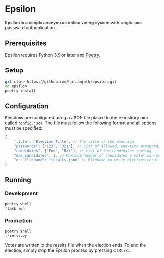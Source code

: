 # Epsilon

Epsilon is a simple anonymous online voting system with single-use password authentication.

## Prerequisites

Epsilon requires Python 3.9 or later and [Poetry](https://python-poetry.org).

## Setup

```sh
git clone https://github.com/haframjolk/epsilon.git
cd epsilon
poetry install
```

## Configuration

Elections are configured using a JSON file placed in the repository root called `config.json`. The file must follow the following format and all options must be specified:

```js
{
    "title": "Election Title", // The title of the election
    "passwords": ["123", "321"], // List of allowed, one-time passwords
    "candidates": ["Foo", "Bar"], // List of the candidates running
    "max_candidates": 1, // Maximum number of candidates a voter can vote for (-1 for no limit)
    "out_filename": "results.json" // Filename to write election results to
}
```

## Running

### Development

```sh
poetry shell
flask run
```

### Production

```sh
poetry shell
./serve.py
```

Votes are written to the results file when the election ends. To end the election, simply stop the Epsilon process by pressing <kbd>CTRL</kbd>+<kbd>C</kbd>.
